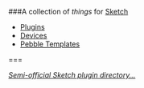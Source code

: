 ###A collection of *things* for [Sketch](http://www.sketchapp.com)

* [Plugins](https://github.com/sebj/Sketch-Plugins)
* [Devices](https://github.com/sebj/Sketch-Devices)
* [Pebble Templates](https://github.com/sebj/Sketch-Pebble-Templates)

===

*[Semi-official Sketch plugin directory...](https://github.com/sketchplugins/plugin-directory)*
